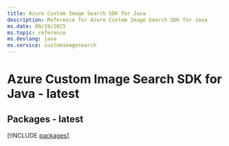 ```yaml
---
title: Azure Custom Image Search SDK for Java
description: Reference for Azure Custom Image Search SDK for Java
ms.date: 09/19/2025
ms.topic: reference
ms.devlang: java
ms.service: customimagesearch
---
```

# Azure Custom Image Search SDK for Java - latest
## Packages - latest
[!INCLUDE [packages](custom-image-search-index.md)]